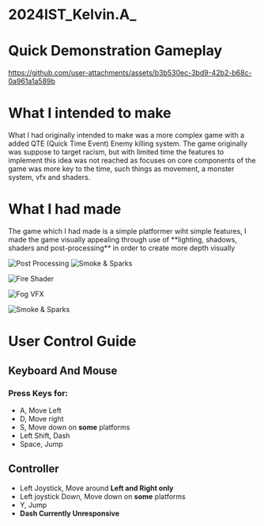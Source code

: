 # 2024IST_Kelvin.A_

# Quick Demonstration Gameplay
https://github.com/user-attachments/assets/b3b530ec-3bd9-42b2-b68c-0a961a1a589b

# What I intended to make
<p>What I had originally intended to make was a more complex game with a added QTE (Quick Time Event) Enemy killing system. The game originally was suppose to target racism, but with limited time the features to implement this idea was not reached as focuses on core components of the game was more key to the time, such things as movement, a monster system, vfx and shaders.</p>

# What I had made
<p>The game which I had made is a simple platformer wiht simple features, I made the game visually appealing through use of **lighting, shadows, shaders and post-processing** in order to create more depth visually</p>

![Post Processing](https://github.com/user-attachments/assets/6a2f9842-49d7-496c-88e8-5a3adddda8da) ![Smoke & Sparks](https://github.com/user-attachments/assets/262434d6-8281-4a63-9214-79de870f2ce6)

![Fire Shader](https://github.com/user-attachments/assets/b67c547f-0fb0-484e-95a5-b6635df883c9)

![Fog VFX](https://github.com/user-attachments/assets/fb316b80-9147-4a8a-bfb5-8f8b37d856ff)

![Smoke & Sparks](https://github.com/user-attachments/assets/262434d6-8281-4a63-9214-79de870f2ce6)

# User Control Guide
## Keyboard And Mouse
### Press Keys for:
- A, Move Left
- D, Move right
- S, Move down on **some** platforms
- Left Shift, Dash
- Space, Jump

## Controller
- Left Joystick, Move around **Left and Right only**
- Left joystick Down, Move down on **some** platforms
- Y, Jump
- **Dash Currently Unresponsive**

